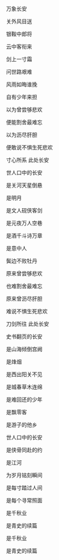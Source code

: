 万象长安


关外风目送

银鞍中郎将

云中客衔来

剑上一寸霜

问世路艰难

风雨如晦谁挽

自有少年来担

以为曾尝够悲欢

便能割舍最难忘

以为沥尽肝胆

便敢说不惧生死悲欢

寸心所系 此处长安

世人口中的长安

是关河天星倒悬

是明月

是文人砚侠客剑

是元夜万人空巷

是酒千斗诗万章

是意中人

鬓边不败牡丹

原来曾尝够悲欢

也难割舍最难忘

原来曾沥尽肝胆

难说不惧生死悲欢

刀剑所往 此处长安

史书翻页的长安

是山海倾倒宫阙

是烽烟

是西出阳关不见

是城春草木连绵

是难回还的少年

是飘零客

是游子的他乡

世人口中的长安

是侠骨同赴的约

是江河

为岁月铭刻瞬间

是每寸踏过人间

是每个寻常照面

是千秋业

是青史的续篇

是千秋业

是青史的续篇
